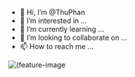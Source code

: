 - 👋 Hi, I’m @ThuPhan
- 👀 I’m interested in ...
- 🌱 I’m currently learning ...
- 💞️ I’m looking to collaborate on ...
- 📫 How to reach me ...

![(feature-image](https://fn.vinhphuc.edu.vn/UploadImages/mnngoquyen/admin/421.jpg?w=700)
<!---
ThuPhan1/ThuPhan1 is a ✨ special ✨ repository because its `README.md` (this file) appears on your GitHub profile.
You can click the Preview link to take a look at your changes.
--->
